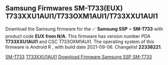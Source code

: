 <h2>Samsung Firmwares SM-T733(EUX) T733XXU1AUI1/T733OXM1AUI1/T733XXU1AUI1</h2>
Download the Samsung firmware for the ✅ <strong>Samsung SSP </strong> ⭐ <strong>SM-T733</strong> with product code <strong>EUX</strong> <strong> from N/A</strong>. This firmware has version number PDA <strong>T733XXU1AUI1</strong> and CSC T733OXM1AUI1. The operating system of this firmware is Android R , with build date 2021-09-06. Changelist <strong>22338221</strong>.


[SM-T733](https://samfirm.shop/samsung/model/SM-T733)
[T733XXU1AUI1](https://samfirm.shop/samsung/pda/T733XXU1AUI1)
[Download Firmware Samsung SSP SM-T733](https://samfirm.shop/samsung/firmware/453608)
